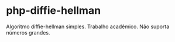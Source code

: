 # php-diffie-hellman
Algoritmo diffie-hellman simples. Trabalho acadêmico. Não suporta números grandes.
